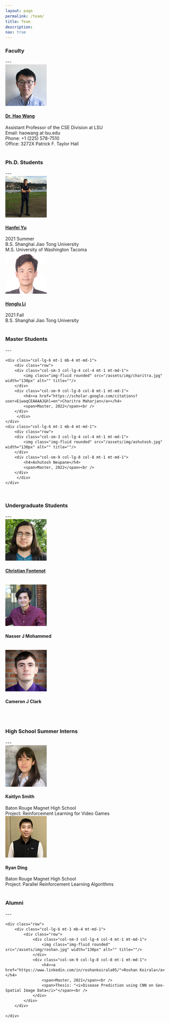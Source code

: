 ```yaml
---
layout: page
permalink: /team/
title: Team
description: 
nav: true
---
```


<h3> Faculty </h3>
---
<div class="container">

<div class="row">
    <div class="col-sm-3 mt-1 mt-md-1 col-md-3 col-4 col-lg-2">
        <img class="img-fluid rounded" src="/assets/img/Hao_Wang.jpg" width="130px" alt="" title="haowang"/>
    </div>
    <div class="col-sm-9 mt-1 mt-md-1 col-md-9 col-8 col-lg-8">
        <h4><a href="https://intellisys.haow.ca/haowang/">Dr. Hao Wang</a></h4>
        <span>Assistant Professor of the CSE Division at LSU</span><br />
        <span>Email: haowang at lsu.edu</span> <br />
        <span>Phone: +1 (225) 578-7510</span> <br />
        <span>Office: 3272X Patrick F. Taylor Hall</span>
    </div>
</div>
</div>

<br />


<h3> Ph.D. Students </h3>
---
<div class="container">

<div class="row">
    <div class="col-lg-6 mt-1 mb-4 mt-md-1">
        <div class="row">
            <div class="col-sm-3 col-lg-4 col-4 mt-1 mt-md-1">
                <img class="img-fluid rounded" src="/assets/img/HanfeiYu.jpeg" width="130px" alt="" title=""/>
            </div>
            <div class="col-sm-9 col-lg-8 col-8 mt-1 mt-md-1">
                <h4><a href="https://hanfeiyu.github.io">Hanfei Yu</a></h4>
                <span>2021 Summer</span> <br />                
                <span>B.S. Shanghai Jiao Tong University</span><br />   
                <span>M.S.  University of Washington Tacoma</span>
            </div>
         </div>
    </div>
    <div class="col-lg-6 mt-1 mb-4 mt-md-1">
        <div class="row">
        <div class="col-sm-3 col-lg-4 col-4 mt-1 mt-md-1">
            <img class="img-fluid rounded" src="/assets/img/honglu.jpeg" width="130px" alt="" title=""/>
        </div>
        <div class="col-sm-9 col-lg-8 col-8 mt-1 mt-md-1">
            <h4><a href="">Honglu Li</a></h4>
            <span>2021 Fall</span> <br />
            <span>B.S. Shanghai Jiao Tong University</span>
        </div>
         </div>
    </div>
    
</div>
</div>

<br />


<h3> Master Students </h3>
---
<div class="container">
<div class="row">

    <div class="col-lg-6 mt-1 mb-4 mt-md-1">
        <div class="row">
        <div class="col-sm-3 col-lg-4 col-4 mt-1 mt-md-1">
            <img class="img-fluid rounded" src="/assets/img/charitra.jpg" width="130px" alt="" title=""/>
        </div>
        <div class="col-sm-9 col-lg-8 col-8 mt-1 mt-md-1">
            <h4><a href="https://scholar.google.com/citations?user=EiwaqCEAAAAJ&hl=en">Charitra Maharjan</a></h4>
            <span>Master, 2022</span><br />
        </div>
         </div>
    </div>
    <div class="col-lg-6 mt-1 mb-4 mt-md-1">
        <div class="row">
        <div class="col-sm-3 col-lg-4 col-4 mt-1 mt-md-1">
            <img class="img-fluid rounded" src="/assets/img/ashutosh.jpg" width="130px" alt="" title=""/>
        </div>
        <div class="col-sm-9 col-lg-8 col-8 mt-1 mt-md-1">
            <h4>Ashutosh Neupane</h4>
            <span>Master, 2022</span><br />
        </div>
         </div>
    </div>
</div>
</div>

<br />

<h3> Undergraduate Students </h3>
---
<div class="container">

<div class="row">
    <div class="col-lg-6 mt-1 mb-4 mt-md-1">
        <div class="row">
            <div class="col-sm-3 col-lg-4 col-4 mt-1 mt-md-1">
                <img class="img-fluid rounded" src="/assets/img/christian_fontenot.jpg" width="130px" alt="" title=""/>
            </div>
            <div class="col-sm-9 col-lg-8 col-8 mt-1 mt-md-1">
                <h4><a href="https://chfont.github.io/">Christian Fontenot</a></h4>
                <span></span><br />                
            </div>
         </div>
    </div>
    <div class="col-lg-6 mt-1 mb-4 mt-md-1">
        <div class="row">
            <div class="col-sm-3 col-lg-4 col-4 mt-1 mt-md-1">
                <img class="img-fluid rounded" src="/assets/img/nasser.jpeg" width="130px" alt="" title=""/>
            </div>
            <div class="col-sm-9 col-lg-8 col-8 mt-1 mt-md-1">
                <h4>Nasser J Mohammed</h4>
                <span></span><br />                
            </div>
         </div>
    </div>
    
</div>
<div class="row">
    <div class="col-lg-6 mt-1 mb-4 mt-md-1">
        <div class="row">
            <div class="col-sm-3 col-lg-4 col-4 mt-1 mt-md-1">
                <img class="img-fluid rounded" src="/assets/img/cameron.jpeg" width="130px" alt="" title=""/>
            </div>
            <div class="col-sm-9 col-lg-8 col-8 mt-1 mt-md-1">
                <h4>Cameron J Clark</h4>
                <span></span><br />                
            </div>
         </div>
    </div>
</div>
</div>

<br />



<h3> High School Summer Interns </h3>
---
<div class="container">

<div class="row">
    <div class="col-lg-6 mt-1 mb-4 mt-md-1">
        <div class="row">
            <div class="col-sm-3 col-lg-4 col-4 mt-1 mt-md-1">
                <img class="img-fluid rounded" src="/assets/img/kaitlynsmith.jpg" width="130px" alt="" title=""/>
            </div>
            <div class="col-sm-9 col-lg-8 col-8 mt-1 mt-md-1">
                <h4>Kaitlyn Smith</h4>
                <span>Baton Rouge Magnet High School</span><br />
                <span>Project: Reinforcement Learning for Video Games</span>                
            </div>
         </div>
    </div>
    <div class="col-lg-6 mt-1 mb-4 mt-md-1">
        <div class="row">
            <div class="col-sm-3 col-lg-4 col-4 mt-1 mt-md-1">
                <img class="img-fluid rounded" src="/assets/img/ryan_ding.jpg" width="130px" alt="" title=""/>
            </div>
            <div class="col-sm-9 col-lg-8 col-8 mt-1 mt-md-1">
                <h4>Ryan Ding</h4>
                <!-- <span>11th Grade</span><br />   -->
                <span>Baton Rouge Magnet High School</span><br />  
                <span>Project: Parallel Reinforcement Learning Algorithms</span>              
            </div>
         </div>
    </div>
    
</div>

</div>

<br />




<h3> Alumni </h3>
---
<div class="container">

    <div class="row">
        <div class="col-lg-6 mt-1 mb-4 mt-md-1">
            <div class="row">
                <div class="col-sm-3 col-lg-4 col-4 mt-1 mt-md-1">
                    <img class="img-fluid rounded" src="/assets/img/roshan.jpg" width="130px" alt="" title=""/>
                </div>
                <div class="col-sm-9 col-lg-8 col-8 mt-1 mt-md-1">
                    <h4><a href="https://www.linkedin.com/in/roshankoirala05/">Roshan Koirala</a></h4>
                    <span>Master, 2021</span><br />
                    <span>Thesis: "<i>Disease Prediction using CNN on Geo-Spatial Image Data</i>"</span><br />                
                </div>
            </div>
        </div>
        
    </div>

</div>
